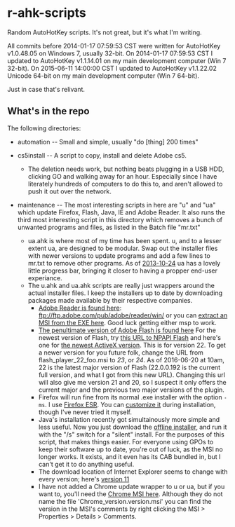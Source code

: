 r-ahk-scripts
=============

Random AutoHotKey scripts. It's not great, but it's what I'm writing.

All commits before 2014-01-17 07:59:53 CST were written for AutoHotKey v1.0.48.05 on Windows 7, usually 32-bit.
On 2014-01-17 07:59:53 CST I updated to AutoHotKey v1.1.14.01 on my main development computer (Win 7 32-bit). On 2015-06-11 14:00:00 CST I updated to AutoHotKey v1.1.22.02 Unicode 64-bit on my main development computer (Win 7 64-bit).

Just in case that's relivant.

What's in the repo
------------------
The following directories:

- automation -- Small and simple, usually "do [thing] 200 times"  

- cs5install -- A script to copy, install and delete Adobe cs5.  

    - The deletion needs work, but nothing beats plugging in a USB HDD, clicking GO and walking away for an hour. Especially since I have literately hundreds of computers to do this to, and aren't allowed to push it out over the network.  

- maintenance -- The most interesting scripts in here are "u" and "ua" which update Firefox, Flash, Java, IE and Adobe Reader. It also runs the third most interesting script in this directory which removes a bunch of unwanted programs and files, as listed in the Batch file "mr.txt"  

    - ua.ahk is where most of my time has been spent. u, and to a lesser extent ua, are designed to be modular. Swap out the installer files with newer versions to update programs and add a few lines to mr.txt to remove other programs. As of [2013-10-24](https://github.com/Linkz57/r-ahk-scripts/blob/c4c69fbb4712c2155e520adbfaafaedf53f0e5b2/maintenance/ua.ahk "commit c4c69fbb4712c2155e520adbfaafaedf53f0e5b2") ua has a lovely little progress bar, bringing it closer to having a propper end-user experiance.
    - The u.ahk and ua.ahk scripts are really just wrappers around the actual installer files. I keep the installers up to date by downloading packages made available by their respective companies. 
        - [Adobe Reader is found here](ftp://ftp.adobe.com/pub/adobe/reader/win/ "Adobe's public FTP server"): ftp://ftp.adobe.com/pub/adobe/reader/win/ or you can [extract an MSI from the EXE here](https://get.adobe.com/reader/enterprise/ "Acrobat Reader enterprise download"). Good luck getting either msp to work.
        - [The penultimate version of Adobe Flash is found here](http://helpx.adobe.com/flash-player/kb/archived-flash-player-versions.html "Adobe's Flash Archive page") For the newest version of Flash, try [this URL to NPAPI Flash](https://fpdownload.macromedia.com/get/flashplayer/current/licensing/win/install_flash_player_22_plugin.msi "New NPAPI URL I found") and here's one for [the newest ActiveX version](https://fpdownload.macromedia.com/get/flashplayer/current/licensing/win/install_flash_player_22_active_x.msi "New ActiveX Flash plugin I found"). This is for version 22. To get a newer version for you future folk, change the URL from flash_player_22_foo.msi to _23_, or _24_. As of 2016-06-20 at 10am, 22 is the latest major version of Flash (22.0.0.192 is the current full version, and what I got from this new URL). Changing this url will also give me version 21 and 20, so I suspect it only offers the current major and the previous two major versions of the plugin.
        - Firefox will run fine from its normal .exe installer with the option <code>-ms</code>. I use [Firefox ESR](https://www.mozilla.org/en-US/firefox/organizations/all.html "Firefox ESR download page"). You can [customize it](https://developer.mozilla.org/en-US/Firefox/Enterprise_deploymenthttps://developer.mozilla.org/en-US/Firefox/Enterprise_deployment "Mozilla Wiki article on customizing installations") during installation, though I've never tried it myself.
        - Java's installation recently got simultainously more simple and less useful. Now you just download the [offline installer](https://www.java.com/en/download/manual.jsp "Java download page"), and run it with the "/s" switch for a "silent" install. For the purposes of this script, that makes things easier. For everyone using GPOs to keep their software up to date, you're out of luck, as the MSI no longer works. It exists, and it even has its CAB bundled in, but I can't get it to do anything useful. 
        - The download location of Internet Explorer seems to change with every version; here's [version 11](http://windows.microsoft.com/en-us/internet-explorer/ie-11-worldwide-languages "Internet Explorer 11 offline installer")
        - I have not added a Chrome update wrapper to u or ua, but if you want to, you'll need the [Chrome MSI here](https://www.google.com/work/chrome/browser "Google Chrome for Work"). Although they do not name the file 'Chrome_version.version.msi' you can find the version in the MSI's comments by right clicking the MSI > Properties > Details > Comments.
